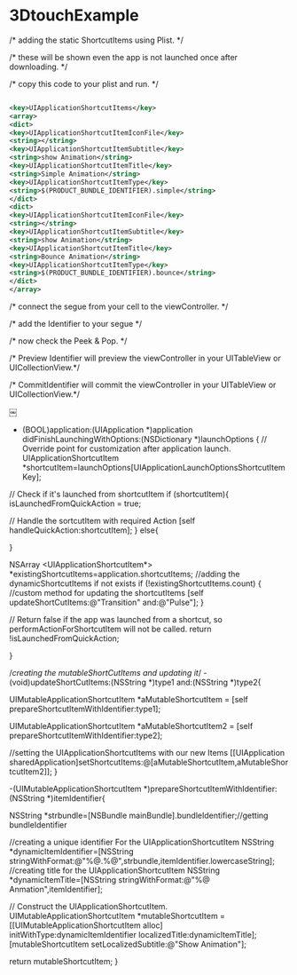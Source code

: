 # 3DtouchExample


/*	adding the static ShortcutItems using Plist. */

/*	these will be shown even the app is not launched once after downloading.	*/

/*	copy this code to your plist and run.	*/

```xml

<key>UIApplicationShortcutItems</key>
<array>
<dict>
<key>UIApplicationShortcutItemIconFile</key>
<string></string>
<key>UIApplicationShortcutItemSubtitle</key>
<string>show Animation</string>
<key>UIApplicationShortcutItemTitle</key>
<string>Simple Animation</string>
<key>UIApplicationShortcutItemType</key>
<string>$(PRODUCT_BUNDLE_IDENTIFIER).simple</string>
</dict>
<dict>
<key>UIApplicationShortcutItemIconFile</key>
<string></string>
<key>UIApplicationShortcutItemSubtitle</key>
<string>show Animation</string>
<key>UIApplicationShortcutItemTitle</key>
<string>Bounce Animation</string>
<key>UIApplicationShortcutItemType</key>
<string>$(PRODUCT_BUNDLE_IDENTIFIER).bounce</string>
</dict>
</array>

```

/*	connect the segue from your cell to the viewController. 	*/

/*	add the Identifier to your segue	*/

/*	now check the Peek & Pop.	*/

/*	Preview Identifier will preview the viewController in your UITableView or UICollectionView.*/

/*	CommitIdentifier will commit the viewController in your UITableView or UICollectionView.*/

￼




- (BOOL)application:(UIApplication *)application didFinishLaunchingWithOptions:(NSDictionary *)launchOptions {
// Override point for customization after application launch.
UIApplicationShortcutItem *shortcutItem=launchOptions[UIApplicationLaunchOptionsShortcutItemKey];

// Check if it's launched from shortcutItem
if (shortcutItem){
isLaunchedFromQuickAction = true;

// Handle the sortcutItem with required Action
[self handleQuickAction:shortcutItem];
}
else{

}

NSArray <UIApplicationShortcutItem*> *existingShortcutItems=application.shortcutItems;
//adding the dynamicShortcutItems if not exists
if (!existingShortcutItems.count) {
//custom method for updating the shortcutItems
[self updateShortCutItems:@"Transition" and:@"Pulse"];
}


// Return false if the app was launched from a shortcut, so performActionForShortcutItem will not be called.
return !isLaunchedFromQuickAction;


}




/*creating the mutableShortCutItems and updating it*/
-(void)updateShortCutItems:(NSString *)type1 and:(NSString *)type2{

UIMutableApplicationShortcutItem *aMutableShortcutItem = [self prepareShortcutItemWithIdentifier:type1];

UIMutableApplicationShortcutItem *aMutableShortcutItem2 = [self prepareShortcutItemWithIdentifier:type2];




//setting the UIApplicationShortcutItems with our new Items
[[UIApplication sharedApplication]setShortcutItems:@[aMutableShortcutItem,aMutableShortcutItem2]];
}

-(UIMutableApplicationShortcutItem *)prepareShortcutItemWithIdentifier:(NSString *)itemIdentifier{

NSString *strbundle=[NSBundle mainBundle].bundleIdentifier;//getting bundleIdentifier

//creating a unique identifier For the UIApplicationShortcutItem
NSString *dynamicItemIdentifier=[NSString stringWithFormat:@"%@.%@",strbundle,itemIdentifier.lowercaseString];
//creating title for the UIApplicationShortcutItem
NSString *dynamicItemTitle=[NSString stringWithFormat:@"%@ Anmation",itemIdentifier];

// Construct the UIApplicationShortcutItem.
UIMutableApplicationShortcutItem *mutableShortcutItem = [[UIMutableApplicationShortcutItem alloc] initWithType:dynamicItemIdentifier localizedTitle:dynamicItemTitle];
[mutableShortcutItem setLocalizedSubtitle:@"Show Animation"];

return mutableShortcutItem;
}
